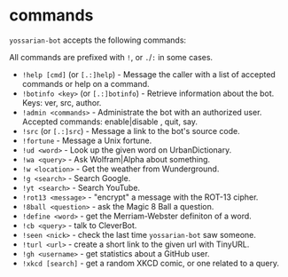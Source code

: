 commands
=========

`yossarian-bot` accepts the following commands:

All commands are prefixed with `!`, or `.`/`:` in some cases.

* `!help [cmd]` (or `[.:]help`) - Message the caller with a list of accepted commands or help on a command.
* `!botinfo <key>` (or `[.:]botinfo`) - Retrieve information about the bot. Keys: ver, src, author.
* `!admin <commands>` - Administrate the bot with an authorized user. Accepted commands: enable|disable <plugin>, quit, say.
* `!src` (or `[.:]src`) - Message a link to the bot's source code.
* `!fortune` - Message a Unix fortune.
* `!ud <word>` - Look up the given word on UrbanDictionary.
* `!wa <query>` - Ask Wolfram|Alpha about something.
* `!w <location>` - Get the weather from Wunderground.
* `!g <search>` - Search Google.
* `!yt <search>` - Search YouTube.
* `!rot13 <message>` - "encrypt" a message with the ROT-13 cipher.
* `!8ball <question>` - ask the Magic 8 Ball a question.
* `!define <word>` - get the Merriam-Webster definiton of a word.
* `!cb <query>` - talk to CleverBot.
* `!seen <nick>` - check the last time `yossarian-bot` saw someone.
* `!turl <url>` - create a short link to the given url with TinyURL.
* `!gh <username>` - get statistics about a GitHub user.
* `!xkcd [search]` - get a random XKCD comic, or one related to a query.
